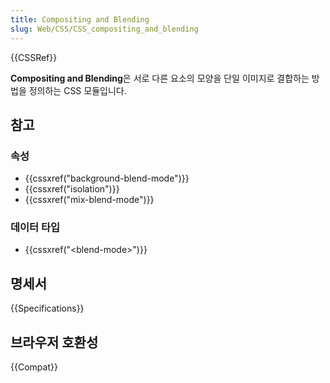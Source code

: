 ```yaml
---
title: Compositing and Blending
slug: Web/CSS/CSS_compositing_and_blending
---
```


{{CSSRef}}

**Compositing and Blending**은 서로 다른 요소의 모양을 단일 이미지로 결합하는 방법을 정의하는 CSS 모듈입니다.

## 참고

### 속성

- {{cssxref("background-blend-mode")}}
- {{cssxref("isolation")}}
- {{cssxref("mix-blend-mode")}}

### 데이터 타입

- {{cssxref("&lt;blend-mode&gt;")}}

## 명세서

{{Specifications}}

## 브라우저 호환성

{{Compat}}
